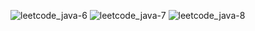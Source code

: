 ![leetcode_java-6](https://github.com/user-attachments/assets/d36b6216-af20-499f-8950-0e854deb8619)
![leetcode_java-7](https://github.com/user-attachments/assets/3744cf08-6ad2-43cf-99cc-8685455eb0a9)
![leetcode_java-8](https://github.com/user-attachments/assets/498dea77-f3c3-4b5c-8b6b-b1280a27bfdc)

